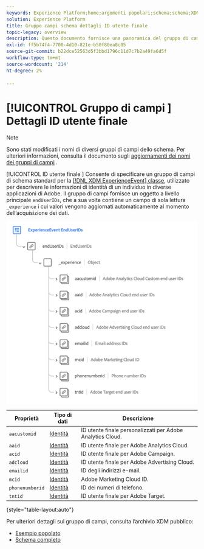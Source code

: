 ```yaml
---
keywords: Experience Platform;home;argomenti popolari;schema;schema;XDM;ExperienceEvent;campi;schemi;progettazione schema;gruppo di campi;gruppo di campi;enduserids;utente finale;utente finale;id;
solution: Experience Platform
title: Gruppo campi schema dettagli ID utente finale
topic-legacy: overview
description: Questo documento fornisce una panoramica del gruppo di campi dello schema Dettagli ID utente finale.
exl-id: ff5b74f4-7700-4d10-821e-b50f80ea8c05
source-git-commit: b22dce52563d5f3bbd1796c11d7c7b2a49fa6d5f
workflow-type: tm+mt
source-wordcount: '214'
ht-degree: 2%

---
```



# [!UICONTROL Gruppo di campi ] Dettagli ID utente finale

>[!NOTE]
>
>Sono stati modificati i nomi di diversi gruppi di campi dello schema. Per ulteriori informazioni, consulta il documento sugli [aggiornamenti dei nomi dei gruppi di campi](../name-updates.md) .

[!UICONTROL ID utente finale ] Consente di specificare un gruppo di campi di schema standard per la  [[!DNL XDM ExperienceEvent] classe](../../classes/experienceevent.md), utilizzato per descrivere le informazioni di identità di un individuo in diverse applicazioni di Adobe. Il gruppo di campi fornisce un oggetto a livello principale `endUserIDs`, che a sua volta contiene un campo di sola lettura `_experience` i cui valori vengono aggiornati automaticamente al momento dell’acquisizione dei dati.

<img src="../../images/field-groups/enduserids.png" width="700" /><br />

| Proprietà | Tipo di dati | Descrizione |
| --- | --- | --- |
| `aacustomid` | [Identità](../../data-types/identity.md) | ID utente finale personalizzati per Adobe Analytics Cloud. |
| `aaid` | [Identità](../../data-types/identity.md) | ID utente finale per Adobe Analytics Cloud. |
| `acid` | [Identità](../../data-types/identity.md) | ID utente finale per Adobe Campaign. |
| `adcloud` | [Identità](../../data-types/identity.md) | ID utente finale per Adobe Advertising Cloud. |
| `emailid` | [Identità](../../data-types/identity.md) | ID degli indirizzi e-mail. |
| `mcid` | [Identità](../../data-types/identity.md) | Adobe Marketing Cloud ID. |
| `phonenumberid` | [Identità](../../data-types/identity.md) | ID dei numeri di telefono. |
| `tntid` | [Identità](../../data-types/identity.md) | ID utente finale per Adobe Target. |

{style=&quot;table-layout:auto&quot;}

Per ulteriori dettagli sul gruppo di campi, consulta l’archivio XDM pubblico:

* [Esempio popolato](https://github.com/adobe/xdm/blob/master/components/mixins/experience-event/experienceevent-enduserids.example.1.json)
* [Schema completo](https://github.com/adobe/xdm/blob/master/components/mixins/experience-event/experienceevent-enduserids.schema.json)
